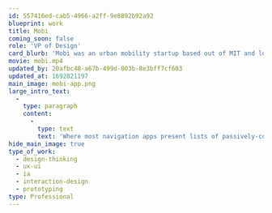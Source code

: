 ```yaml
---
id: 557416ed-cab5-4966-a2ff-9e8892b92a92
blueprint: work
title: Mobi
coming_soon: false
role: 'VP of Design'
card_blurb: 'Mobi was an urban mobility startup based out of MIT and located in Cambridge, MA. This project was a concept iOS app designed to demonstrate Mobi''s multi-modal routing capabilities.'
movie: mobi.mp4
updated_by: 20afbc48-a67b-499d-803b-8e3bff7cf603
updated_at: 1692821197
main_image: mobi-app.png
large_intro_text:
  -
    type: paragraph
    content:
      -
        type: text
        text: 'Where most navigation apps present lists of passively-consumed route options, often in a very dense cluster of small icons and without a map, this project explored a ''constructionist'' approach to routing. Common in pedagogy, constructionism posits that we understand best when we actively create knowledge. Given that navigation is often a taxing and stressful activity, I wanted to see if we could find a more intuitive approach, with the user actively generating their route based on the parameters that matter to them (time, cost, memberships, even CO2 emissions).'
hide_main_image: true
type_of_work:
  - design-thinking
  - ux-ui
  - ia
  - interaction-design
  - prototyping
type: Professional
---
```

